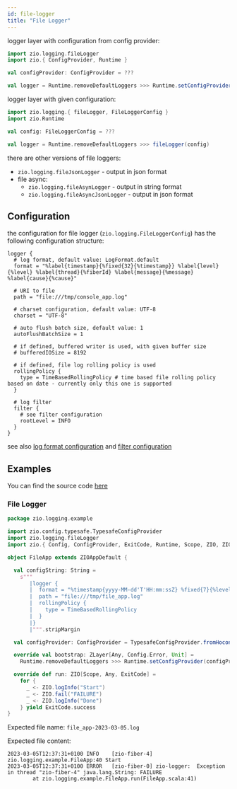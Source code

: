 ```yaml
---
id: file-logger
title: "File Logger"
---
```


logger layer with configuration from config provider:

```scala
import zio.logging.fileLogger
import zio.{ ConfigProvider, Runtime }

val configProvider: ConfigProvider = ???

val logger = Runtime.removeDefaultLoggers >>> Runtime.setConfigProvider(configProvider) >>> fileLogger(configPath = "logger")
```

logger layer with given configuration:

```scala
import zio.logging.{ fileLogger, FileLoggerConfig }
import zio.Runtime

val config: FileLoggerConfig = ???

val logger = Runtime.removeDefaultLoggers >>> fileLogger(config)
```

there are other versions of file loggers:
* `zio.logging.fileJsonLogger` - output in json format
* file async:
    * `zio.logging.fileAsynLogger` - output in string format
    * `zio.logging.fileAsyncJsonLogger` - output in json format

## Configuration

the configuration for file logger (`zio.logging.FileLoggerConfig`) has the following configuration structure:

```
logger {
  # log format, default value: LogFormat.default
  format = "%label{timestamp}{%fixed{32}{%timestamp}} %label{level}{%level} %label{thread}{%fiberId} %label{message}{%message} %label{cause}{%cause}"
  
  # URI to file
  path = "file:///tmp/console_app.log"
    
  # charset configuration, default value: UTF-8
  charset = "UTF-8"

  # auto flush batch size, default value: 1
  autoFlushBatchSize = 1

  # if defined, buffered writer is used, with given buffer size
  # bufferedIOSize = 8192
  
  # if defined, file log rolling policy is used
  rollingPolicy {
    type = TimeBasedRollingPolicy # time based file rolling policy based on date - currently only this one is supported
  }
  
  # log filter
  filter {
    # see filter configuration
    rootLevel = INFO
  }
}
```

see also [log format configuration](formatting-log-records.md#log-format-configuration) and [filter configuration](log-filter.md#configuration)


## Examples

You can find the source code [here](https://github.com/zio/zio-logging/tree/master/examples)

### File Logger 

[//]: # (TODO: make snippet type-checked using mdoc)

```scala
package zio.logging.example

import zio.config.typesafe.TypesafeConfigProvider
import zio.logging.fileLogger
import zio.{ Config, ConfigProvider, ExitCode, Runtime, Scope, ZIO, ZIOAppDefault, ZLayer }

object FileApp extends ZIOAppDefault {

  val configString: String =
    s"""
       |logger {
       |  format = "%timestamp{yyyy-MM-dd'T'HH:mm:ssZ} %fixed{7}{%level} [%fiberId] %name:%line %message %cause"
       |  path = "file:///tmp/file_app.log"
       |  rollingPolicy {
       |    type = TimeBasedRollingPolicy
       |  }
       |}
       |""".stripMargin

  val configProvider: ConfigProvider = TypesafeConfigProvider.fromHoconString(configString)

  override val bootstrap: ZLayer[Any, Config.Error, Unit] =
    Runtime.removeDefaultLoggers >>> Runtime.setConfigProvider(configProvider) >>> fileLogger()

  override def run: ZIO[Scope, Any, ExitCode] =
    for {
      _ <- ZIO.logInfo("Start")
      _ <- ZIO.fail("FAILURE")
      _ <- ZIO.logInfo("Done")
    } yield ExitCode.success
}
```

Expected file name: `file_app-2023-03-05.log`

Expected file content:

```
2023-03-05T12:37:31+0100 INFO    [zio-fiber-4] zio.logging.example.FileApp:40 Start
2023-03-05T12:37:31+0100 ERROR   [zio-fiber-0] zio-logger:  Exception in thread "zio-fiber-4" java.lang.String: FAILURE
        at zio.logging.example.FileApp.run(FileApp.scala:41)
```
